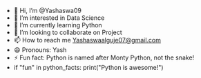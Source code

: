 - 👋 Hi, I’m @Yashaswa09
- 👀 I’m interested in Data Science
- 🌱 I’m currently learning Python
- 💞️ I’m looking to collaborate on Project
- 📫 How to reach me Yashaswaalguje07@gmail.com
- 😄 Pronouns: Yash
- ⚡ Fun fact: Python is named after Monty Python, not the snake!
- if "fun" in python_facts:
    print("Python is awesome!")


<!---
Yashaswa09/Yashaswa09 is a ✨ special ✨ repository because its `README.md` (this file) appears on your GitHub profile.
You can click the Preview link to take a look at your changes.
--->
